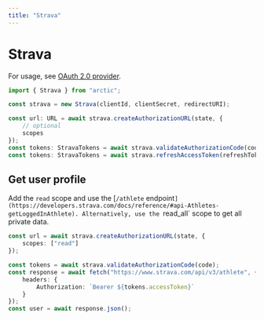 ```yaml
---
title: "Strava"
---
```


# Strava

For usage, see [OAuth 2.0 provider](/guides/oauth2).

```ts
import { Strava } from "arctic";

const strava = new Strava(clientId, clientSecret, redirectURI);
```

```ts
const url: URL = await strava.createAuthorizationURL(state, {
	// optional
	scopes
});
const tokens: StravaTokens = await strava.validateAuthorizationCode(code);
const tokens: StravaTokens = await strava.refreshAccessToken(refreshToken);
```

## Get user profile

Add the `read` scope and use the [`/athlete` endpoint`](https://developers.strava.com/docs/reference/#api-Athletes-getLoggedInAthlete). Alternatively, use the `read_all` scope to get all private data.

```ts
const url = await strava.createAuthorizationURL(state, {
	scopes: ["read"]
});
```

```ts
const tokens = await strava.validateAuthorizationCode(code);
const response = await fetch("https://www.strava.com/api/v3/athlete", {
	headers: {
		Authorization: `Bearer ${tokens.accessToken}`
	}
});
const user = await response.json();
```
